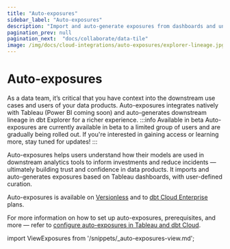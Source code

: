 ```yaml
---
title: "Auto-exposures"
sidebar_label: "Auto-exposures"
description: "Import and auto-generate exposures from dashboards and understand how models are used in downstream tools for a richer lineage."
pagination_prev: null
pagination_next:  "docs/collaborate/data-tile"
image: /img/docs/cloud-integrations/auto-exposures/explorer-lineage.jpg
---
```


# Auto-exposures <Lifecycle status='beta' />

As a data team, it’s critical that you have context into the downstream use cases and users of your data products. Auto-exposures integrates natively with Tableau (Power BI coming soon) and auto-generates downstream lineage in dbt Explorer for a richer experience.
:::info Available in beta
Auto-exposures are currently available in beta to a limited group of users and are gradually being rolled out. If you're interested in gaining access or learning more, stay tuned for updates!
:::

Auto-exposures helps users understand how their models are used in downstream analytics tools to inform investments and reduce incidents — ultimately building trust and confidence in data products. It imports and auto-generates exposures based on Tableau dashboards, with user-defined curation.

Auto-exposures is available on [Versionless](/docs/dbt-versions/versionless-cloud) and to [dbt Cloud Enterprise](https://www.getdbt.com/pricing/) plans.

For more information on how to set up auto-exposures, prerequisites, and more &mdash; refer to [configure auto-exposures in Tableau and dbt Cloud](/docs/cloud-integrations/configure-auto-exposures).

import ViewExposures from '/snippets/_auto-exposures-view.md';

<ViewExposures/>
